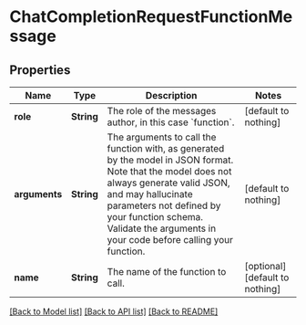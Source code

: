 # ChatCompletionRequestFunctionMessage


## Properties
Name | Type | Description | Notes
------------ | ------------- | ------------- | -------------
**role** | **String** | The role of the messages author, in this case &#x60;function&#x60;. | [default to nothing]
**arguments** | **String** | The arguments to call the function with, as generated by the model in JSON format. Note that the model does not always generate valid JSON, and may hallucinate parameters not defined by your function schema. Validate the arguments in your code before calling your function. | [default to nothing]
**name** | **String** | The name of the function to call. | [optional] [default to nothing]


[[Back to Model list]](../README.md#models) [[Back to API list]](../README.md#api-endpoints) [[Back to README]](../README.md)


